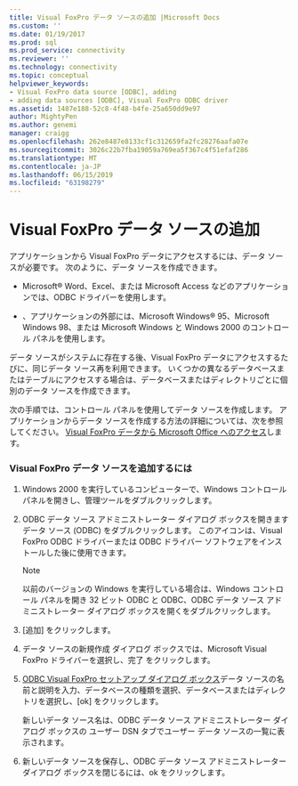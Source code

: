 ```yaml
---
title: Visual FoxPro データ ソースの追加 |Microsoft Docs
ms.custom: ''
ms.date: 01/19/2017
ms.prod: sql
ms.prod_service: connectivity
ms.reviewer: ''
ms.technology: connectivity
ms.topic: conceptual
helpviewer_keywords:
- Visual FoxPro data source [ODBC], adding
- adding data sources [ODBC], Visual FoxPro ODBC driver
ms.assetid: 1487e188-52c8-4f48-b4fe-25a650dd9e97
author: MightyPen
ms.author: genemi
manager: craigg
ms.openlocfilehash: 262e8487e8133cf1c312659fa2fc28276aafa07e
ms.sourcegitcommit: 3026c22b7fba19059a769ea5f367c4f51efaf286
ms.translationtype: MT
ms.contentlocale: ja-JP
ms.lasthandoff: 06/15/2019
ms.locfileid: "63198279"
---
```

# <a name="adding-a-visual-foxpro-data-source"></a>Visual FoxPro データ ソースの追加
アプリケーションから Visual FoxPro データにアクセスするには、データ ソースが必要です。 次のように、データ ソースを作成できます。  
  
-   Microsoft® Word、Excel、または Microsoft Access などのアプリケーションでは、ODBC ドライバーを使用します。  
  
-   、アプリケーションの外部には、Microsoft Windows® 95、Microsoft Windows 98、または Microsoft Windows と Windows 2000 のコントロール パネルを使用します。  
  
 データ ソースがシステムに存在する後、Visual FoxPro データにアクセスするたびに、同じデータ ソース再を利用できます。 いくつかの異なるデータベースまたはテーブルにアクセスする場合は、データベースまたはディレクトリごとに個別のデータ ソースを作成できます。  
  
 次の手順では、コントロール パネルを使用してデータ ソースを作成します。 アプリケーションからデータ ソースを作成する方法の詳細については、次を参照してください。 [Visual FoxPro データから Microsoft Office へのアクセス](../../odbc/microsoft/accessing-visual-foxpro-data-from-microsoft-office.md)します。  
  
### <a name="to-add-a-visual-foxpro-data-source"></a>Visual FoxPro データ ソースを追加するには  
  
1.  Windows 2000 を実行しているコンピューターで、Windows コントロール パネルを開きし、管理ツールをダブルクリックします。  
  
2.  ODBC データ ソース アドミニストレーター ダイアログ ボックスを開きますデータ ソース (ODBC) をダブルクリックします。 このアイコンは、Visual FoxPro ODBC ドライバーまたは ODBC ドライバー ソフトウェアをインストールした後に使用できます。  
  
    > [!NOTE]  
    >  以前のバージョンの Windows を実行している場合は、Windows コントロール パネルを開き 32 ビット ODBC と ODBC、ODBC データ ソース アドミニストレーター ダイアログ ボックスを開くをダブルクリックします。  
  
3.  [追加] をクリックします。  
  
4.  データ ソースの新規作成 ダイアログ ボックスでは、Microsoft Visual FoxPro ドライバーを選択し、完了 をクリックします。  
  
5.  [ODBC Visual FoxPro セットアップ ダイアログ ボックス](../../odbc/microsoft/odbc-visual-foxpro-setup-dialog-box.md)データ ソースの名前と説明を入力、データベースの種類を選択、データベースまたはディレクトリを選択し、[ok] をクリックします。  
  
     新しいデータ ソース名は、ODBC データ ソース アドミニストレーター ダイアログ ボックスの ユーザー DSN タブでユーザー データ ソースの一覧に表示されます。  
  
6.  新しいデータ ソースを保存し、ODBC データ ソース アドミニストレーター ダイアログ ボックスを閉じるには、ok をクリックします。
